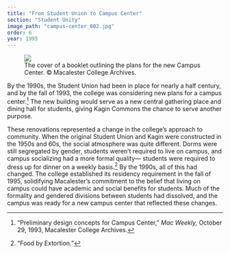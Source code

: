 ```yaml
---
title: "From Student Union to Campus Center"
section: "Student Unity"
image_path: "campus-center_002.jpg"
order: 6
year: 1995
---
```


<figure>
   <img src="/mac-history/images/campus-center_002.jpg">
   <figcaption>
     The cover of a booklet outlining the plans for the new Campus Center. © Macalester College Archives.
   </figcaption>
</figure>


By the 1990s, the Student Union had been in place for nearly a half century, and by the fall of 1993, the college was considering new plans for a campus center.[^1] The new building would serve as a new central gathering place and dining hall for students, giving Kagin Commons the chance to serve another purpose. 

These renovations represented a change in the college’s approach to community. When the original Student Union and Kagin were constructed in the 1950s and 60s, the social atmosphere was quite different. Dorms were still segregated by gender, students weren’t required to live on campus, and campus socializing had a more formal quality— students were required to dress up for dinner on a weekly basis.[^2] By the 1990s, all of this had changed. The college established its residency requirement in the fall of 1995, solidifying Macalester’s commitment to the belief that living on campus could have academic and social benefits for students. Much of the formality and gendered divisions between students had dissolved, and the campus was ready for a new campus center that reflected these changes.


[^1]:
     “Preliminary design concepts for Campus Center,” _Mac Weekly,_ October 29, 1993, Macalester College Archives.

[^2]:
     “Food by Extortion.”
